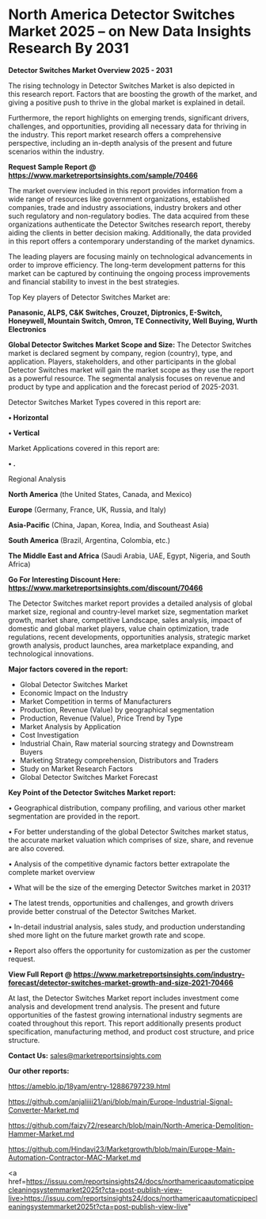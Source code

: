 # North America Detector Switches Market 2025 – on New Data Insights Research By 2031

<Strong> Detector Switches Market Overview 2025 - 2031</strong>

The rising technology in Detector Switches Market is also depicted in this research report. Factors that are boosting the growth of the market, and giving a positive push to thrive in the global market is explained in detail.

Furthermore, the report highlights on emerging trends, significant drivers, challenges, and opportunities, providing all necessary data for thriving in the industry. This report market research offers a comprehensive perspective, including an in-depth analysis of the present and future scenarios within the industry.

<strong>Request Sample Report @ <a href=https://www.marketreportsinsights.com/sample/70466>https://www.marketreportsinsights.com/sample/70466</a></strong>

The market overview included in this report provides information from a wide range of resources like government organizations, established companies, trade and industry associations, industry brokers and other such regulatory and non-regulatory bodies. The data acquired from these organizations authenticate the Detector Switches research report, thereby aiding the clients in better decision making. Additionally, the data provided in this report offers a contemporary understanding of the market dynamics.

The leading players are focusing mainly on technological advancements in order to improve efficiency. The long-term development patterns for this market can be captured by continuing the ongoing process improvements and financial stability to invest in the best strategies.

Top Key players of Detector Switches Market are:

<strong>Panasonic, ALPS, C&K Switches, Crouzet, Diptronics, E-Switch, Honeywell, Mountain Switch, Omron, TE Connectivity, Well Buying, Wurth Electronics</strong>

<strong><b>Global Detector Switches Market Scope and Size:</b></strong>
The Detector Switches market is declared segment by company, region (country), type, and application. Players, stakeholders, and other participants in the global Detector Switches market will gain the market scope as they use the report as a powerful resource. The segmental analysis focuses on revenue and product by type and application and the forecast period of 2025-2031.

Detector Switches Market Types covered in this report are:

<strong>• Horizontal

• Vertical</strong>

Market Applications covered in this report are:

<strong>• .</strong> 

Regional Analysis

<strong>North America</strong> (the United States, Canada, and Mexico)

<strong>Europe</strong> (Germany, France, UK, Russia, and Italy)

<strong>Asia-Pacific</strong> (China, Japan, Korea, India, and Southeast Asia)

<strong>South America</strong> (Brazil, Argentina, Colombia, etc.)

<strong>The Middle East and Africa</strong> (Saudi Arabia, UAE, Egypt, Nigeria, and South Africa)

<strong>Go For Interesting Discount Here: <a href=https://www.marketreportsinsights.com/discount/70466>https://www.marketreportsinsights.com/discount/70466</a></strong>

The Detector Switches market report provides a detailed analysis of global market size, regional and country-level market size, segmentation market growth, market share, competitive Landscape, sales analysis, impact of domestic and global market players, value chain optimization, trade regulations, recent developments, opportunities analysis, strategic market growth analysis, product launches, area marketplace expanding, and technological innovations.

<strong><b>Major factors covered in the report:</b></strong>
<ul>
  <li>Global Detector Switches Market </li>
  <li>Economic Impact on the Industry</li>
  <li>Market Competition in terms of Manufacturers</li>
  <li>Production, Revenue (Value) by geographical segmentation</li>
  <li>Production, Revenue (Value), Price Trend by Type</li>
  <li>Market Analysis by Application</li>
  <li>Cost Investigation</li>
  <li>Industrial Chain, Raw material sourcing strategy and Downstream Buyers</li>
  <li>Marketing Strategy comprehension, Distributors and Traders</li>
  <li>Study on Market Research Factors</li>
  <li>Global Detector Switches Market Forecast</li>
</ul>

<strong><b>Key Point of the Detector Switches Market report:</b></strong>

• Geographical distribution, company profiling, and various other market segmentation are provided in the report.

• For better understanding of the global Detector Switches market status, the accurate market valuation which comprises of size, share, and revenue are also covered.

• Analysis of the competitive dynamic factors better extrapolate the complete market overview

• What will be the size of the emerging Detector Switches market in 2031?

• The latest trends, opportunities and challenges, and growth drivers provide better construal of the Detector Switches Market.

• In-detail industrial analysis, sales study, and production understanding shed more light on the future market growth rate and scope.

• Report also offers the opportunity for customization as per the customer request.

<strong><b>View Full Report @ <a href=https://www.marketreportsinsights.com/industry-forecast/detector-switches-market-growth-and-size-2021-70466>https://www.marketreportsinsights.com/industry-forecast/detector-switches-market-growth-and-size-2021-70466</a></b></strong>


At last, the Detector Switches Market report includes investment come analysis and development trend analysis. The present and future opportunities of the fastest growing international industry segments are coated throughout this report. This report additionally presents product specification, manufacturing method, and product cost structure, and price structure.

<strong>Contact Us:</strong>
sales@marketreportsinsights.com

<strong>Our other reports:</strong>

<a href=https://ameblo.jp/18yam/entry-12886797239.html>https://ameblo.jp/18yam/entry-12886797239.html</a>

<a href=https://github.com/anjaliiii21/anj/blob/main/Europe-Industrial-Signal-Converter-Market.md>https://github.com/anjaliiii21/anj/blob/main/Europe-Industrial-Signal-Converter-Market.md</a>

<a href=https://github.com/faizy72/research/blob/main/North-America-Demolition-Hammer-Market.md>https://github.com/faizy72/research/blob/main/North-America-Demolition-Hammer-Market.md</a>

<a href=https://github.com/Hindavi23/Marketgrowth/blob/main/Europe-Main-Automation-Contractor-MAC-Market.md>https://github.com/Hindavi23/Marketgrowth/blob/main/Europe-Main-Automation-Contractor-MAC-Market.md</a>

<a href=https://issuu.com/reportsinsights24/docs/northamericaautomaticpipecleaningsystemmarket2025t?cta=post-publish-view-live>https://issuu.com/reportsinsights24/docs/northamericaautomaticpipecleaningsystemmarket2025t?cta=post-publish-view-live</a>"
